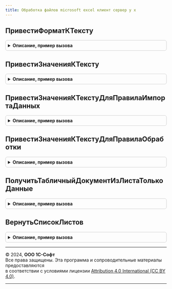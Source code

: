 ```yaml
---
title: Обработка файлов microsoft excel клиент сервер у х
---
```



## ПривестиФорматКТексту
<details style="margin: 1em 0; padding: 0.5em; border: 1px solid #ccc; border-radius: 6px;">

<summary style="font-weight: bold; cursor: pointer;">Описание, пример вызова</summary>

```bsl

// Изменяет формат данных всех листов файла Microsoft Excel
// Конвертированные данные помещает по тому же адресу хранилища, по которому переданы исходные
// Возвращает Истину, если всё прошло успешно, Ложь - иначе
Функция ПривестиФорматКТексту(АдресХранилища, Excel2003, ВнешнийExcelApplication = Неопределено) Экспорт
```

Пример вызова
```bsl
Результат = ОбработкаФайловMicrosoftExcelКлиентСерверУХ.ПривестиФорматКТексту(АдресХранилища, Excel2003, ВнешнийExcelApplication);
```
</details>

## ПривестиЗначенияКТексту
<details style="margin: 1em 0; padding: 0.5em; border: 1px solid #ccc; border-radius: 6px;">

<summary style="font-weight: bold; cursor: pointer;">Описание, пример вызова</summary>

```bsl

// Отбор - [{ ИмяЛиста, [ ИмяКолонки ] }] - соответсвие, описывающее листы-колонки, значения которых надо преобразовать в текст
// Листы, которые не указаны в отборе, не конвертируются
// Листы, указанные в отборе, выгружаются в CSV и импортируются обратно с применением типизации для указанных колонок
// Имена листов и колонок - в нотации ADO (но без [])
Функция ПривестиЗначенияКТексту(АдресХранилища, Excel2003, Отбор, Пароль, ВнешнийExcelApplication) Экспорт
```

Пример вызова
```bsl
Результат = ОбработкаФайловMicrosoftExcelКлиентСерверУХ.ПривестиЗначенияКТексту(АдресХранилища, Excel2003, Отбор, Пароль, ВнешнийExcelApplication));
```
</details>

## ПривестиЗначенияКТекстуДляПравилаИмпортаДанных
<details style="margin: 1em 0; padding: 0.5em; border: 1px solid #ccc; border-radius: 6px;">

<summary style="font-weight: bold; cursor: pointer;">Описание, пример вызова</summary>

```bsl

Функция ПривестиЗначенияКТекстуДляПравилаИмпортаДанных(АдресХранилищаФайла, Excel2003, ПравилоИмпортаДанных, Пароль, ВнешнийExcelApplication = Неопределено) Экспорт
```

Пример вызова
```bsl
Результат = ОбработкаФайловMicrosoftExcelКлиентСерверУХ.ПривестиЗначенияКТекстуДляПравилаИмпортаДанных(АдресХранилищаФайла, Excel2003, ПравилоИмпортаДанных, Пароль, ВнешнийExcelApplication);
```
</details>

## ПривестиЗначенияКТекстуДляПравилаОбработки
<details style="margin: 1em 0; padding: 0.5em; border: 1px solid #ccc; border-radius: 6px;">

<summary style="font-weight: bold; cursor: pointer;">Описание, пример вызова</summary>

```bsl

Функция ПривестиЗначенияКТекстуДляПравилаОбработки(АдресХранилищаФайла, Excel2003, ПравилоОбработки, Пароль, ВнешнийExcelApplication = Неопределено) Экспорт
```

Пример вызова
```bsl
Результат = ОбработкаФайловMicrosoftExcelКлиентСерверУХ.ПривестиЗначенияКТекстуДляПравилаОбработки(АдресХранилищаФайла, Excel2003, ПравилоОбработки, Пароль, ВнешнийExcelApplication);
```
</details>

## ПолучитьТабличныйДокументИзЛистаТолькоДанные
<details style="margin: 1em 0; padding: 0.5em; border: 1px solid #ccc; border-radius: 6px;">

<summary style="font-weight: bold; cursor: pointer;">Описание, пример вызова</summary>

```bsl

Функция ПолучитьТабличныйДокументИзЛистаТолькоДанные(АдресХранилищаФайла, Excel2003, ИмяЛиста = "", Пароль, ДанныеИменнованныхОбластей = Неопределено) Экспорт
```

Пример вызова
```bsl
Результат = ОбработкаФайловMicrosoftExcelКлиентСерверУХ.ПолучитьТабличныйДокументИзЛистаТолькоДанные(АдресХранилищаФайла, Excel2003, ИмяЛиста, Пароль, ДанныеИменнованныхОбластей);
```
</details>

## ВернутьСписокЛистов
<details style="margin: 1em 0; padding: 0.5em; border: 1px solid #ccc; border-radius: 6px;">

<summary style="font-weight: bold; cursor: pointer;">Описание, пример вызова</summary>

```bsl

Функция ВернутьСписокЛистов(ИмяФайла) Экспорт
```

Пример вызова
```bsl
Результат = ОбработкаФайловMicrosoftExcelКлиентСерверУХ.ВернутьСписокЛистов(ИмяФайла) 
```
</details>

---

© 2024, **ООО 1С-Софт**  
Все права защищены. Эта программа и сопроводительные материалы предоставляются  
в соответствии с условиями лицензии [Attribution 4.0 International (CC BY 4.0)](https://creativecommons.org/licenses/by/4.0/legalcode).

---
